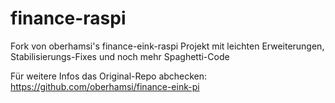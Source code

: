 # finance-raspi

Fork von oberhamsi's finance-eink-raspi Projekt mit leichten Erweiterungen, Stabilisierungs-Fixes und noch mehr Spaghetti-Code

Für weitere Infos das Original-Repo abchecken: https://github.com/oberhamsi/finance-eink-pi 
